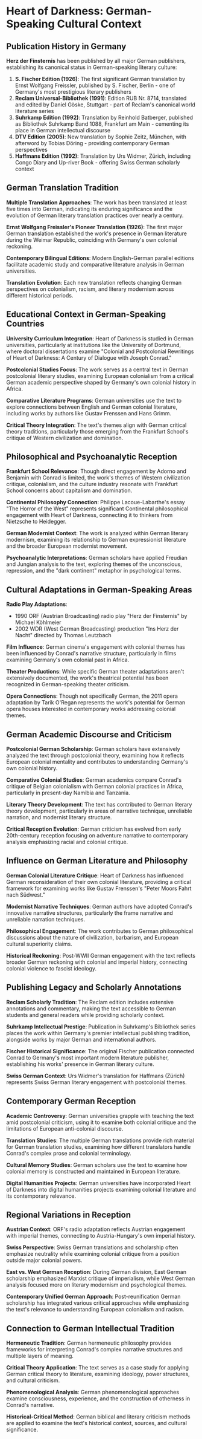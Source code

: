 # Heart of Darkness: German-Speaking Cultural Context

## Publication History in Germany

**Herz der Finsternis** has been published by all major German publishers, establishing its canonical status in German-speaking literary culture:

1. **S. Fischer Edition (1926)**: The first significant German translation by Ernst Wolfgang Freissler, published by S. Fischer, Berlin - one of Germany's most prestigious literary publishers
2. **Reclam Universal-Bibliothek (1991)**: Edition RUB Nr. 8714, translated and edited by Daniel Göske, Stuttgart - part of Reclam's canonical world literature series
3. **Suhrkamp Edition (1992)**: Translation by Reinhold Batberger, published as Bibliothek Suhrkamp Band 1088, Frankfurt am Main - cementing its place in German intellectual discourse
4. **DTV Edition (2005)**: New translation by Sophie Zeitz, München, with afterword by Tobias Döring - providing contemporary German perspectives
5. **Haffmans Edition (1992)**: Translation by Urs Widmer, Zürich, including Congo Diary and Up-river Book - offering Swiss German scholarly context

## German Translation Tradition

**Multiple Translation Approaches**: The work has been translated at least five times into German, indicating its enduring significance and the evolution of German literary translation practices over nearly a century.

**Ernst Wolfgang Freissler's Pioneer Translation (1926)**: The first major German translation established the work's presence in German literature during the Weimar Republic, coinciding with Germany's own colonial reckoning.

**Contemporary Bilingual Editions**: Modern English-German parallel editions facilitate academic study and comparative literature analysis in German universities.

**Translation Evolution**: Each new translation reflects changing German perspectives on colonialism, racism, and literary modernism across different historical periods.

## Educational Context in German-Speaking Countries

**University Curriculum Integration**: Heart of Darkness is studied in German universities, particularly at institutions like the University of Dortmund, where doctoral dissertations examine "Colonial and Postcolonial Rewritings of Heart of Darkness: A Century of Dialogue with Joseph Conrad."

**Postcolonial Studies Focus**: The work serves as a central text in German postcolonial literary studies, examining European colonialism from a critical German academic perspective shaped by Germany's own colonial history in Africa.

**Comparative Literature Programs**: German universities use the text to explore connections between English and German colonial literature, including works by authors like Gustav Frenssen and Hans Grimm.

**Critical Theory Integration**: The text's themes align with German critical theory traditions, particularly those emerging from the Frankfurt School's critique of Western civilization and domination.

## Philosophical and Psychoanalytic Reception

**Frankfurt School Relevance**: Though direct engagement by Adorno and Benjamin with Conrad is limited, the work's themes of Western civilization critique, colonialism, and the culture industry resonate with Frankfurt School concerns about capitalism and domination.

**Continental Philosophy Connection**: Philippe Lacoue-Labarthe's essay "The Horror of the West" represents significant Continental philosophical engagement with Heart of Darkness, connecting it to thinkers from Nietzsche to Heidegger.

**German Modernist Context**: The work is analyzed within German literary modernism, examining its relationship to German expressionist literature and the broader European modernist movement.

**Psychoanalytic Interpretations**: German scholars have applied Freudian and Jungian analysis to the text, exploring themes of the unconscious, repression, and the "dark continent" metaphor in psychological terms.

## Cultural Adaptations in German-Speaking Areas

**Radio Play Adaptations**:
- 1990 ORF (Austrian Broadcasting) radio play "Herz der Finsternis" by Michael Köhlmeier
- 2002 WDR (West German Broadcasting) production "Ins Herz der Nacht" directed by Thomas Leutzbach

**Film Influence**: German cinema's engagement with colonial themes has been influenced by Conrad's narrative structure, particularly in films examining Germany's own colonial past in Africa.

**Theater Productions**: While specific German theater adaptations aren't extensively documented, the work's theatrical potential has been recognized in German-speaking theater criticism.

**Opera Connections**: Though not specifically German, the 2011 opera adaptation by Tarik O'Regan represents the work's potential for German opera houses interested in contemporary works addressing colonial themes.

## German Academic Discourse and Criticism

**Postcolonial German Scholarship**: German scholars have extensively analyzed the text through postcolonial theory, examining how it reflects European colonial mentality and contributes to understanding Germany's own colonial history.

**Comparative Colonial Studies**: German academics compare Conrad's critique of Belgian colonialism with German colonial practices in Africa, particularly in present-day Namibia and Tanzania.

**Literary Theory Development**: The text has contributed to German literary theory development, particularly in areas of narrative technique, unreliable narration, and modernist literary structure.

**Critical Reception Evolution**: German criticism has evolved from early 20th-century reception focusing on adventure narrative to contemporary analysis emphasizing racial and colonial critique.

## Influence on German Literature and Philosophy

**German Colonial Literature Critique**: Heart of Darkness has influenced German reconsideration of their own colonial literature, providing a critical framework for examining works like Gustav Frenssen's "Peter Moors Fahrt nach Südwest."

**Modernist Narrative Techniques**: German authors have adopted Conrad's innovative narrative structures, particularly the frame narrative and unreliable narration techniques.

**Philosophical Engagement**: The work contributes to German philosophical discussions about the nature of civilization, barbarism, and European cultural superiority claims.

**Historical Reckoning**: Post-WWII German engagement with the text reflects broader German reckoning with colonial and imperial history, connecting colonial violence to fascist ideology.

## Publishing Legacy and Scholarly Annotations

**Reclam Scholarly Tradition**: The Reclam edition includes extensive annotations and commentary, making the text accessible to German students and general readers while providing scholarly context.

**Suhrkamp Intellectual Prestige**: Publication in Suhrkamp's Bibliothek series places the work within Germany's premier intellectual publishing tradition, alongside works by major German and international authors.

**Fischer Historical Significance**: The original Fischer publication connected Conrad to Germany's most important modern literature publisher, establishing his works' presence in German literary culture.

**Swiss German Context**: Urs Widmer's translation for Haffmans (Zürich) represents Swiss German literary engagement with postcolonial themes.

## Contemporary German Reception

**Academic Controversy**: German universities grapple with teaching the text amid postcolonial criticism, using it to examine both colonial critique and the limitations of European anti-colonial discourse.

**Translation Studies**: The multiple German translations provide rich material for German translation studies, examining how different translators handle Conrad's complex prose and colonial terminology.

**Cultural Memory Studies**: German scholars use the text to examine how colonial memory is constructed and maintained in European literature.

**Digital Humanities Projects**: German universities have incorporated Heart of Darkness into digital humanities projects examining colonial literature and its contemporary relevance.

## Regional Variations in Reception

**Austrian Context**: ORF's radio adaptation reflects Austrian engagement with imperial themes, connecting to Austria-Hungary's own imperial history.

**Swiss Perspective**: Swiss German translations and scholarship often emphasize neutrality while examining colonial critique from a position outside major colonial powers.

**East vs. West German Reception**: During German division, East German scholarship emphasized Marxist critique of imperialism, while West German analysis focused more on literary modernism and psychological themes.

**Contemporary Unified German Approach**: Post-reunification German scholarship has integrated various critical approaches while emphasizing the text's relevance to understanding European colonialism and racism.

## Connection to German Intellectual Tradition

**Hermeneutic Tradition**: German hermeneutic philosophy provides frameworks for interpreting Conrad's complex narrative structures and multiple layers of meaning.

**Critical Theory Application**: The text serves as a case study for applying German critical theory to literature, examining ideology, power structures, and cultural criticism.

**Phenomenological Analysis**: German phenomenological approaches examine consciousness, experience, and the construction of otherness in Conrad's narrative.

**Historical-Critical Method**: German biblical and literary criticism methods are applied to examine the text's historical context, sources, and cultural significance.
